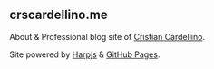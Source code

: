 ## crscardellino.me

About & Professional blog site of [Cristian Cardellino](http://crscardellino.me).

Site powered by [Harpjs](http://harpjs.com) & [GitHub Pages](http://github.io).